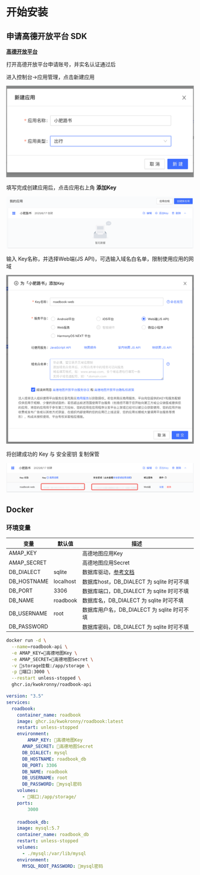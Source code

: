 # 开始安装
## 申请高德开放平台 SDK


[**高德开放平台**](https://lbs.amap.com/)

打开高德开放平台申请账号，并实名认证通过后

进入控制台→应用管理，点击新建应用

![Image](/images/image_21584f1f-4186-807b-bece-fb3a376a8dbc.png)


填写完成创建应用后，点击应用右上角 **添加Key** 

![Image](/images/image_21584f1f-4186-80ad-b662-c3d15be10773.png)


输入 Key名称，并选择Web端(JS API)，可选输入域名白名单，限制使用应用的网域

![Image](/images/image_21584f1f-4186-8064-b3dd-d853b955400e.png)


将创建成功的 Key 与 安全密钥 复制保管

![Image](/images/image_21584f1f-4186-80c6-9c4f-c7242101ff51.png)


## Docker


### 环境变量


| 变量 | 默认值 | 描述 |
| --- | --- | --- |
| AMAP_KEY |   | 高德地图应用Key |
| AMAP_SECRET |   | 高德地图应用Secret |
| DB_DIALECT | sqlite | 数据库驱动，[参考文档](https://sequelize.org/docs/v6/other-topics/dialect-specific-things/) |
| DB_HOSTNAME | localhost | 数据库host，DB_DIALECT 为 sqlite 时可不填 |
| DB_PORT | 3306 | 数据库端口，DB_DIALECT 为 sqlite 时可不填 |
| DB_NAME | roadbook | 数据库名，DB_DIALECT 为 sqlite 时可不填 |
| DB_USERNAME | root | 数据库用户名，DB_DIALECT 为 sqlite 时可不填 |
| DB_PASSWORD |   | 数据库密码，DB_DIALECT 为 sqlite 时可不填 |


```bash 
docker run -d \
  --name=roadbook-api \
  -e AMAP_KEY=🚨高德地图Key \
  -e AMAP_SECRET=🚨高德地图Secret \
  -v 🚨storage挂载:/app/storage \
  -p 🚨端口:3000 \
  --restart unless-stopped \
  ghcr.io/kwokronny/roadbook-api
```


```yaml docker-compose.yml
version: "3.5"
services:
  roadbook:
    container_name: roadbook
    image: ghcr.io/kwokronny/roadbook:latest
    restart: unless-stopped
    environment:
	    AMAP_KEY: 🚨高德地图Key
      AMAP_SECRET: 🚨高德地图Secret
      DB_DIALECT: mysql
      DB_HOSTNAME: roadbook_db
      DB_PORT: 3306
      DB_NAME: roadbook
      DB_USERNAME: root
      DB_PASSWORD: 🚨mysql密码
    volumes:
      - 🚨端口:/app/storage/
    ports:
	    3000
	    
	roadbook_db:
    image: mysql:5.7
    container_name: roadbook_db
    restart: unless-stopped
    volumes:
      - ./mysql:/var/lib/mysql
    environment:
      MYSQL_ROOT_PASSWORD: 🚨mysql密码
```


